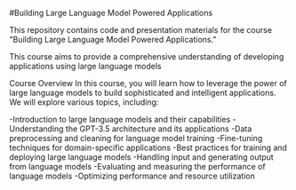#Building Large Language Model Powered Applications

This repository contains code and presentation materials for the course "Building Large Language Model Powered Applications."

This course aims to provide a comprehensive understanding of developing applications using large language models

Course Overview
In this course, you will learn how to leverage the power of large language models to build sophisticated and intelligent applications. We will explore various topics, including:

-Introduction to large language models and their capabilities
-Understanding the GPT-3.5 architecture and its applications
-Data preprocessing and cleaning for language model training
-Fine-tuning techniques for domain-specific applications
-Best practices for training and deploying large language models
-Handling input and generating output from language models
-Evaluating and measuring the performance of language models
-Optimizing performance and resource utilization
